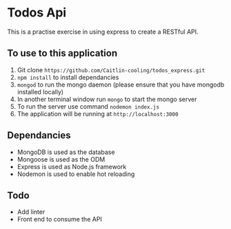# Todos Api
This is a practise exercise in using express to create a RESTful API.

## To use to this application
1. Git clone `https://github.com/Caitlin-cooling/todos_express.git`
2.  `npm install` to install dependancies
3. `mongod` to run the mongo daemon (please ensure that you have mongodb installed locally)
4. In another terminal window run `mongo` to start the mongo server
5. To run the server use command `nodemon index.js`
6. The application will be running at `http://localhost:3000`

## Dependancies
* MongoDB is used as the database
* Mongoose is used as the ODM
* Express is used as Node.js framework
* Nodemon is used to enable hot reloading

## Todo
* Add linter
* Front end to consume the API
